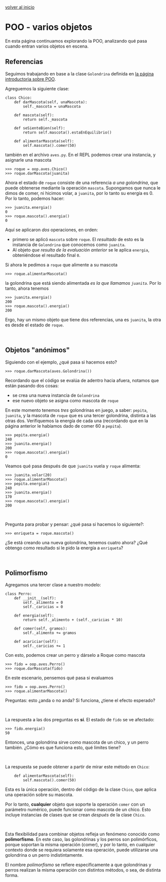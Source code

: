 <style>
.page-header {
    padding-bottom: 50px;
    padding-top: 50px;
}
</style>

[volver al inicio](./index.md)  

# POO - varios objetos
En esta página continuamos explorando la POO, analizando qué pasa cuando entran varios objetos en escena.

## Referencias
Seguimos trabajando en base a la clase `Golondrina` definida en [la página introductoria sobre POO](./oop-intro.md).

Agreguemos la siguiente clase:
```
class Chico:
    def darMascota(self, unaMascota):
        self._mascota = unaMascota

    def mascota(self):
        return self._mascota

    def seSienteBien(self):
        return self.mascota().estaEnEquilibrio()

    def alimentarMascota(self):
        self.mascota().comer(50)
```
también en el archivo `aves.py`. En el REPL podemos crear una instancia, y asignarle una mascota
```
>>> roque = oop.aves.Chico()
>>> roque.darMascota(juanita)
```

Ahora el estado de `roque` consiste de una referencia *a una golondrina*, que puede obtenerse mediante la operación `mascota`. 
Supongamos que nunca le dimos de comer, ni hicimos volar, a `juanita`, por lo tanto su energía es 0. Por lo tanto, podemos hacer:
```
>>> juanita.energia()
0
>>> roque.mascota().energia()
0
```
Aquí se aplicaron *dos* operaciones, en orden:
* primero se aplicó `mascota` sobre `roque`. El *resultado* de esto es la instancia de `Golondrina` que conocemos como `juanita`.
* Al objeto *que resulta de la evaluación anterior* se le aplica `energia`, obteniéndose el resultado final `0`.

Si ahora le pedimos a `roque` que alimente a su mascota
```
>>> roque.alimentarMascota()
```
la golondrina que está siendo alimentada *es la que llamamos `juanita`*. Por lo tanto, ahora tenemos
```
>>> juanita.energia()
200
>>> roque.mascota().energia()
200
```
Ergo, hay un mismo objeto que tiene dos referencias, una es `juanita`, la otra es desde el estado de `roque`.

<br/>

## Objetos "anónimos"
Siguiendo con el ejemplo, ¿qué pasa si hacemos esto?
```
>>> roque.darMascota(aves.Golondrina())
```

Recordando que el código se evalúa de adentro hacia afuera, notamos que están pasando dos cosas: 
* se crea una nueva instancia de `Golondrina`
* ese nuevo objeto se asigna como mascota de `roque`

En este momento tenemos *tres* golondrinas en juego, a saber: `pepita`, `juanita`, y la mascota de `roque` que es una tercer golondrina, distinta a las otras dos. 
Verifiquemos la energía de cada una (recordando que en la página anterior le habíamos dado de comer 60 a `pepita`).
```
>>> pepita.energia()
240
>>> juanita.energia()
200
>>> roque.mascota().energia()
0
```

Veamos qué pasa después de que `juanita` vuela y `roque` alimenta:
```
>>> juanita.volar(20)
>>> roque.alimentarMascota()
>>> pepita.energia()
240
>>> juanita.energia()
170
>>> roque.mascota().energia()
200
```

<br/>

Pregunta para probar y pensar: ¿qué pasa si hacemos lo siguiente?:
```
>>> enriqueta = roque.mascota()
```
¿Se está creando una nueva golondrina, tenemos cuatro ahora? ¿Qué obtengo como resultado si le pido la energía a `enriqueta`?

<br/>

## Polimorfismo
Agregamos una tercer clase a nuestro modelo:
```
class Perro:
    def __init__(self):
        self._alimento = 0
        self._caricias = 0

    def energia(self):
        return self._alimento + (self._caricias * 10)

    def comer(self, gramos):
        self._alimento += gramos

    def acariciar(self):
        self._caricias += 1
```

Con esto, podemos crear un perro y dárselo a Roque como mascota
```
>>> fido = oop.aves.Perro()
>>> roque.darMascota(fido)
```

En este escenario, pensemos qué pasa si evaluamos
```
>>> fido = oop.aves.Perro()
>>> roque.alimentarMascota()
```

Preguntas: esto ¿anda o no anda? Si funciona, ¿tiene el efecto esperado?

<br/>

La respuesta a las dos preguntas es **sí**. El estado de `fido` se ve afectado:
```
>>> fido.energia()
50
```

Entonces, una golondrina sirve como mascota de un chico, y un perro también. ¿Cómo es que funciona esto, qué límites tiene?

<br/>

La respuesta se puede obtener a partir de mirar este método en `Chico`: 
```
    def alimentarMascota(self):
        self.mascota().comer(50)
```

Esta es la única operación, dentro del código de la clase `Chico`, que aplica una operación sobre su mascota.

Por lo tanto, **cualquier** objeto que soporte la operación `comer` con un parámetro numérico, puede funcionar como mascota de un chico. 
Esto incluye instancias de clases que se crean *después* de la clase `Chico`.

<br/>

Esta flexibilidad para combinar objetos refleja un fenómeno conocido como **polimorfismo**. En este caso, las golondrinas y los perros son polimórficos, porque soportan la misma operación (comer), y por lo tanto, en cualquier contexto donde se requiera solamente esa operación, puede utilizarse una golondrina o un perro indistintamente.

El nombre *polimorfismo* se refiere específicamente a que golondrinas y perros realizan la misma operación con distintos métodos, o sea, de distinta forma.


